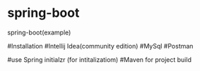 # spring-boot
spring-boot(example)

#Installation
#Intellij Idea(community edition)
#MySql
#Postman

#use Spring initialzr (for intitalizatiom)
#Maven for project build



